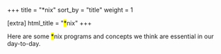 +++
title = "*nix"
sort_by = "title"
weight = 1

[extra]
html_title = "<mark>*</mark>nix"
+++

Here are some <mark>*</mark>nix programs and concepts we think are essential in our day-to-day.